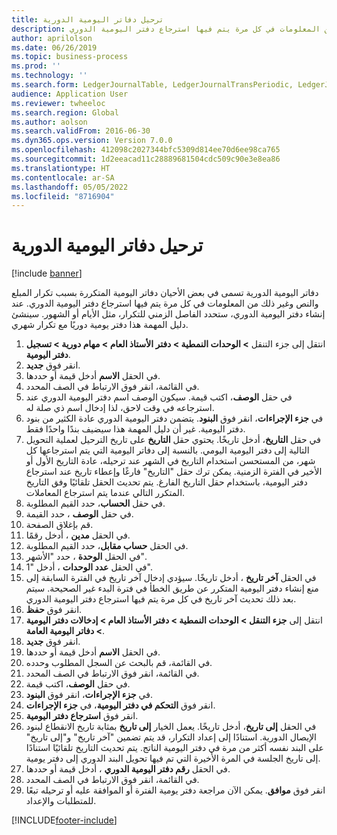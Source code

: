 ```yaml
---
title: ترحيل دفاتر اليومية الدورية
description: دفاتر اليومية الدورية تسمى في بعض الأحيان دفاتر اليومية المتكررة بسبب تكرار المبلع والنص وغير ذلك من المعلومات في كل مرة يتم فيها استرجاع دفتر اليومية الدوري.
author: aprilolson
ms.date: 06/26/2019
ms.topic: business-process
ms.prod: ''
ms.technology: ''
ms.search.form: LedgerJournalTable, LedgerJournalTransPeriodic, LedgerJournalTransDaily
audience: Application User
ms.reviewer: twheeloc
ms.search.region: Global
ms.author: aolson
ms.search.validFrom: 2016-06-30
ms.dyn365.ops.version: Version 7.0.0
ms.openlocfilehash: 412098c2027344bfc5309d814ee70d6ee98ca765
ms.sourcegitcommit: 1d2eeacad11c28889681504cdc509c90e3e8ea86
ms.translationtype: HT
ms.contentlocale: ar-SA
ms.lasthandoff: 05/05/2022
ms.locfileid: "8716904"
---
```

# <a name="post-periodic-journals"></a>ترحيل دفاتر اليومية الدورية

[!include [banner](../../includes/banner.md)]

دفاتر اليومية الدورية تسمى في بعض الأحيان دفاتر اليومية المتكررة بسبب تكرار المبلع والنص وغير ذلك من المعلومات في كل مرة يتم فيها استرجاع دفتر اليومية الدوري. عند إنشاء دفتر اليومية الدوري، ستحدد الفاصل الزمني للتكرار، مثل الأيام أو الشهور. سينشئ دليل المهمة هذا دفتر يومية دوريًا مع تكرار شهري.

1. انتقل إلى جزء التنقل **> الوحدات النمطية > دفتر الأستاذ العام > مهام دورية‬ > تسجيل دفتر اليومية‬**.
2. انقر فوق **جديد**.
3. في الحقل **الاسم** أدخل قيمة أو حددها.
4. في القائمة، انقر فوق الارتباط في الصف المحدد.
5. في حقل **الوصف**، اكتب قيمة. سيكون الوصف اسم دفتر اليومية الدوري عند استرجاعه في وقت لاحق، لذا إدخال اسم ذي صلة له.
6. في **جزء الإجراءات**، انقر فوق **البنود**. يتضمن دفتر اليومية الدوري عادة الكثير من بنود دفتر اليومية. غير أن دليل المهمة هذا سيضيف بندًا واحدًا فقط.
7. في حقل **التاريخ**، أدخل تاريخًا. يحتوي حقل **التاريخ** على تاريخ الترحيل لعملية التحويل التالية إلى دفتر اليومية اليومي. بالنسبة إلى دفاتر اليومية التي يتم استرجاعها كل شهر، من المستحسن استخدام التاريخ في الشهر عند ترحيله، عادة التاريخ الأول أو الأخير في الفترة الزمنية. يمكن ترك حقل "التاريخ" فارغًا وإعطاء تاريخ عند استرجاع دفتر اليومية، باستخدام حقل التاريخ الفارغ. يتم تحديث الحقل تلقائيًا وفق التاريخ المتكرر التالي عندما يتم استرجاع المعاملات. 
8. في حقل **الحساب**، حدد القيم المطلوبة.
9. في حقل **الوصف** ، حدد القيمة.
10. قم بإغلاق الصفحة.
11. في الحقل **مدين** ، أدخل رقمًا.
12. في الحقل **حساب مقابل**، حدد القيم المطلوبة.
13. في الحقل **الوحدة** ، حدد "الأشهر".
14. في الحقل **عدد الوحدات** ، أدخل "1".
15. في الحقل **آخر تاريخ‬** ، أدخل تاريخًا. سيؤدي إدخال آخر تاريخ في الفترة السابقة إلى منع إنشاء دفتر اليومية المتكرر عن طريق الخطأ في فترة البدء غير الصحيحة. سيتم بعد ذلك تحديث آخر تاريخ في كل مرة يتم فيها استرجاع دفتر اليومية الدوري. 
16. انقر فوق **حفظ**.
17. انتقل إلى **جزء التنقل > الوحدات النمطية > دفتر الأستاذ العام > إدخالات دفتر اليومية > دفاتر اليومية العامة‬**.
18. انقر فوق **جديد**.
19. في الحقل **الاسم** أدخل قيمة أو حددها.
20. في القائمة، قم بالبحث عن السجل المطلوب وحدده.
21. في القائمة، انقر فوق الارتباط في الصف المحدد.
22. في حقل **الوصف**، اكتب قيمة.
23. في **جزء الإجراءات**، انقر فوق **البنود**.
24. انقر فوق **التحكم في دفتر اليومية‬‬**، في **جزء الإجراءات**.
25. انقر فوق **استرجاع دفتر اليومية**.
26. في الحقل **إلى تاريخ**، أدخل تاريخًا. يعمل الخيار **إلى ‏‏تاريخ** بمثابة تاريخ الانقطاع لبنود الإيصال الدورية. استنادًا إلى إعداد التكرار، قد يتم تضمين "آخر تاريخ" و"إلى تاريخ" على البند نفسه أكثر من مرة في دفتر اليومية الناتج. يتم تحديث التاريخ تلقائيًا استنادًا إلى تاريخ الجلسة في المرة الأخيرة التي تم فيها تحويل البند الدوري إلى دفتر يومية. 
27. في الحقل **رقم دفتر اليومية الدوري** ، أدخل قيمة أو حددها.
28. في القائمة، انقر فوق الارتباط في الصف المحدد.
29. انقر فوق **موافق**. يمكن الآن مراجعة دفتر يومية الفترة‬ أو الموافقة عليه أو ترحيله تبعًا للمتطلبات والإعداد.   


[!INCLUDE[footer-include](../../../includes/footer-banner.md)]
